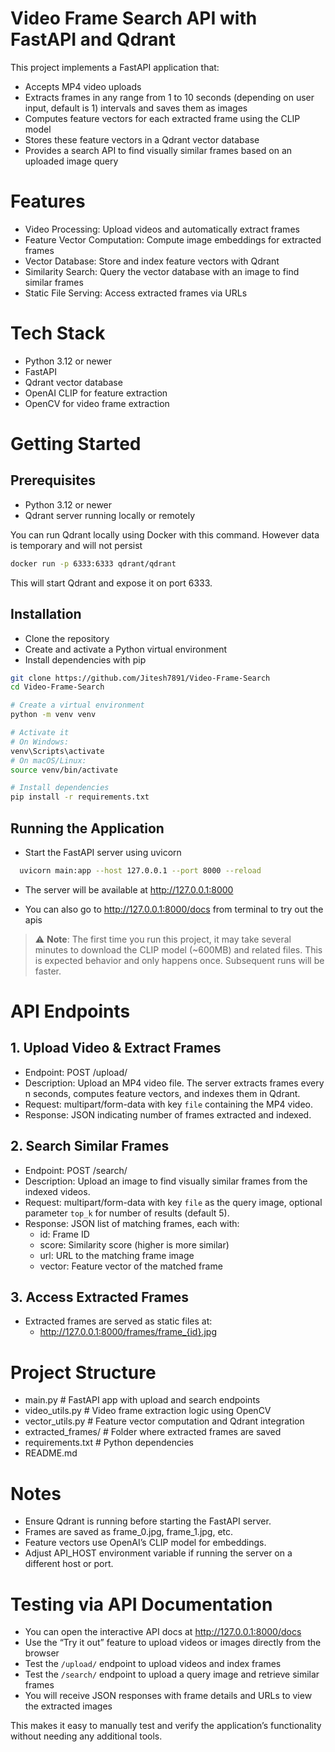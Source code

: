 # Video Frame Search API with FastAPI and Qdrant

This project implements a FastAPI application that:

- Accepts MP4 video uploads
- Extracts frames in any range from 1 to 10 seconds (depending on user input, default is 1) intervals and saves them as images
- Computes feature vectors for each extracted frame using the CLIP model
- Stores these feature vectors in a Qdrant vector database
- Provides a search API to find visually similar frames based on an uploaded image query

# Features

- Video Processing: Upload videos and automatically extract frames
- Feature Vector Computation: Compute image embeddings for extracted frames
- Vector Database: Store and index feature vectors with Qdrant
- Similarity Search: Query the vector database with an image to find similar frames
- Static File Serving: Access extracted frames via URLs

# Tech Stack

- Python 3.12 or newer
- FastAPI
- Qdrant vector database
- OpenAI CLIP for feature extraction
- OpenCV for video frame extraction

# Getting Started

## Prerequisites

- Python 3.12 or newer
- Qdrant server running locally or remotely

You can run Qdrant locally using Docker with this command.
However data is temporary and will not persist

```bash
docker run -p 6333:6333 qdrant/qdrant
```

This will start Qdrant and expose it on port 6333.

## Installation

- Clone the repository
- Create and activate a Python virtual environment
- Install dependencies with pip
```bash
git clone https://github.com/Jitesh7891/Video-Frame-Search
cd Video-Frame-Search

# Create a virtual environment
python -m venv venv

# Activate it
# On Windows:
venv\Scripts\activate
# On macOS/Linux:
source venv/bin/activate

# Install dependencies
pip install -r requirements.txt

```

## Running the Application

- Start the FastAPI server using uvicorn
```bash
  uvicorn main:app --host 127.0.0.1 --port 8000 --reload
```
- The server will be available at http://127.0.0.1:8000

- You can also go to http://127.0.0.1:8000/docs from terminal to try out the apis

> ⚠️ **Note**: The first time you run this project, it may take several minutes to download the CLIP model (~600MB) and related files. This is expected behavior and only happens once. Subsequent runs will be faster.


# API Endpoints

## 1. Upload Video & Extract Frames

- Endpoint: POST /upload/
- Description: Upload an MP4 video file. The server extracts frames every n seconds, computes feature vectors, and indexes them in Qdrant.
- Request: multipart/form-data with key `file` containing the MP4 video.
- Response: JSON indicating number of frames extracted and indexed.

## 2. Search Similar Frames

- Endpoint: POST /search/
- Description: Upload an image to find visually similar frames from the indexed videos.
- Request: multipart/form-data with key `file` as the query image, optional parameter `top_k` for number of results (default 5).
- Response: JSON list of matching frames, each with:
  - id: Frame ID
  - score: Similarity score (higher is more similar)
  - url: URL to the matching frame image
  - vector: Feature vector of the matched frame

## 3. Access Extracted Frames

- Extracted frames are served as static files at:
  - http://127.0.0.1:8000/frames/frame_{id}.jpg


# Project Structure

- main.py              # FastAPI app with upload and search endpoints
- video_utils.py       # Video frame extraction logic using OpenCV
- vector_utils.py      # Feature vector computation and Qdrant integration
- extracted_frames/    # Folder where extracted frames are saved
- requirements.txt     # Python dependencies
- README.md

# Notes

- Ensure Qdrant is running before starting the FastAPI server.
- Frames are saved as frame_0.jpg, frame_1.jpg, etc.
- Feature vectors use OpenAI’s CLIP model for embeddings.
- Adjust API_HOST environment variable if running the server on a different host or port.

# Testing via API Documentation

- You can open the interactive API docs at http://127.0.0.1:8000/docs
- Use the “Try it out” feature to upload videos or images directly from the browser
- Test the `/upload/` endpoint to upload videos and index frames
- Test the `/search/` endpoint to upload a query image and retrieve similar frames
- You will receive JSON responses with frame details and URLs to view the extracted images

This makes it easy to manually test and verify the application’s functionality without needing any additional tools.

